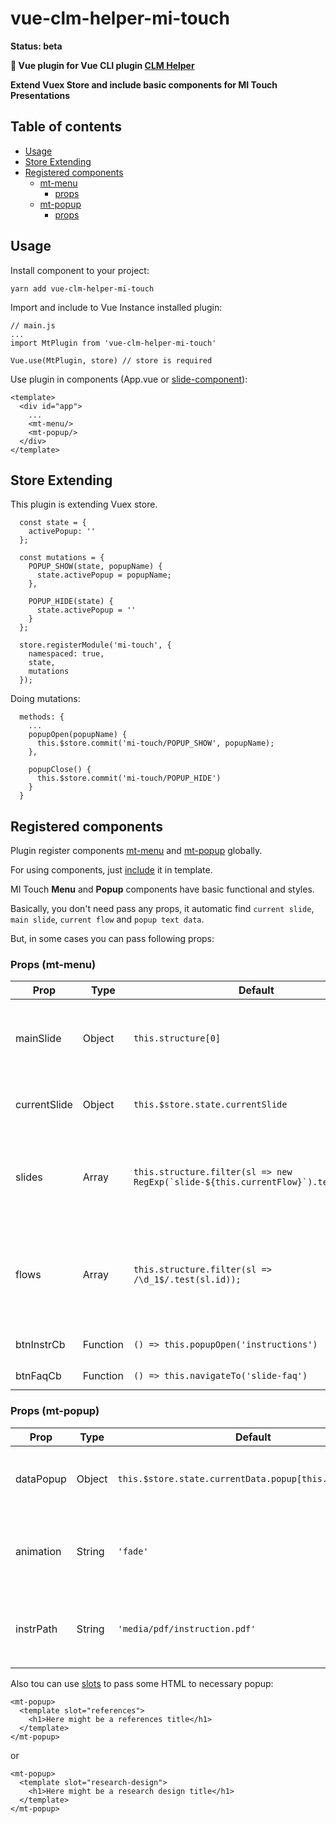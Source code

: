# vue-clm-helper-mi-touch

**Status: beta** 

**:baby_chick: Vue plugin for Vue CLI plugin [CLM Helper](https://github.com/serhiichuk/vue-cli-plugin-clm-helper)**

**Extend Vuex Store and include basic components for MI Touch Presentations**

## Table of contents

- [Usage](#usage)
- [Store Extending](#store-extending)
- [Registered components](#registered-components)
  - [mt-menu](#mt-menu)
    - [props](#props-(mt-menu))
  - [mt-popup](#mt-popup)
    - [props](#props-(mt-popup))

## Usage
Install component to your project:
```
yarn add vue-clm-helper-mi-touch
```

Import and include to Vue Instance installed plugin:
```
// main.js
...
import MtPlugin from 'vue-clm-helper-mi-touch'

Vue.use(MtPlugin, store) // store is required
```

Use plugin in components (App.vue or [slide-component](https://github.com/serhiichuk/vue-cli-plugin-clm-helper#slide-component)):
```
<template>
  <div id="app">
    ...
    <mt-menu/>    
    <mt-popup/> 
  </div>
</template>
```

## Store Extending

This plugin is extending Vuex store.

```
  const state = {
    activePopup: ''
  };

  const mutations = {
    POPUP_SHOW(state, popupName) {
      state.activePopup = popupName;
    },

    POPUP_HIDE(state) {
      state.activePopup = ''
    }
  };

  store.registerModule('mi-touch', {
    namespaced: true,
    state,
    mutations
  });
```

Doing mutations:

```
  methods: {
    ...
    popupOpen(popupName) {
      this.$store.commit('mi-touch/POPUP_SHOW', popupName);
    },
    
    popupClose() {
      this.$store.commit('mi-touch/POPUP_HIDE')
    }
  }
```


## Registered components

Plugin register components [mt-menu](#mt-menu) and [mt-popup](#mt-popup) globally.

For using components, just [include](#usage) it in template.

MI Touch **Menu** and **Popup** components have basic functional and styles.

Basically, you don't need pass any props, it automatic find `current slide`, `main slide`, `current flow` and `popup text data`.

But, in some cases you can pass following props:

### Props (mt-menu)
Prop | Type | Default | Description
  --- | --- | --- |---
  mainSlide | Object | `this.structure[0]` | First slide in [structure](#https://github.com/serhiichuk/vue-cli-plugin-clm-helper#structure). Must have following keys: `id`, `path`, `name`.
  currentSlide | Object | `this.$store.state.currentSlide` | Object with following keys: `id`, `path`, `name`.
  slides | Array | ``this.structure.filter(sl => new RegExp(`slide-${this.currentFlow}`).test(sl.id))`` | Filtered slides from current flow name, will rendering in top list in menu. 
  flows | Array | `this.structure.filter(sl => /\d_1$/.test(sl.id));` | Filtered slides from each first slide in each flow, will rendering in bottom list in menu. 
  btnInstrCb | Function | `() => this.popupOpen('instructions')` | Callback for `Instructions button` 
  btnFaqCb | Function | `() => this.navigateTo('slide-faq')` | Callback for `FAQ button` 

### Props (mt-popup)
Prop | Type | Default | Description
  --- | --- | --- |---
  dataPopup | Object | `this.$store.state.currentData.popup[this.activePopup]` | Object with text data. Popup DOM three will render with [vue-json-to-html](#https://github.com/serhiichuk/vue-json-to-html) 
  animation | String | `'fade'` | Name for [transition](https://vuejs.org/v2/guide/transitions.html#Transitioning-Single-Elements-Components) wrapper component. Don't forget to describe custom transition classes
  instrPath | String | `'media/pdf/instruction.pdf'` | Path to `pdf` file which will open after click on `Instruction Button`, file must contain in `public/${instrPath}`

Also tou can use [slots](https://vuejs.org/v2/guide/components-slots.html#Named-Slots) to pass some HTML to necessary popup:

```
<mt-popup>
  <template slot="references">
    <h1>Here might be a references title</h1>
  </template>
</mt-popup>
```

or

```
<mt-popup>
  <template slot="research-design">
    <h1>Here might be a research design title</h1>
  </template>
</mt-popup>
```

